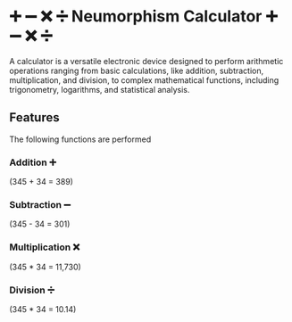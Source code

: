 # ➕  ➖  ❌ ➗ Neumorphism Calculator ➕  ➖  ❌ ➗
A calculator is a versatile electronic device designed to perform arithmetic operations ranging from basic calculations, like addition, subtraction, multiplication, and division, to complex mathematical functions, including trigonometry, logarithms, and statistical analysis.

## Features

The following functions are performed

### Addition ➕ 
(345 + 34 = 389)
### Subtraction ➖ 
(345 - 34 = 301)
### Multiplication ❌ 
(345 * 34 = 11,730)
### Division ➗
(345 * 34 = 10.14)

